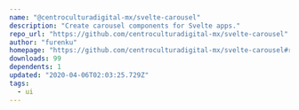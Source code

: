 ```yaml
---
name: "@centroculturadigital-mx/svelte-carousel"
description: "Create carousel components for Svelte apps."
repo_url: "https://github.com/centroculturadigital-mx/svelte-carousel"
author: "furenku"
homepage: "https://github.com/centroculturadigital-mx/svelte-carousel#readme"
downloads: 99
dependents: 1
updated: "2020-04-06T02:03:25.729Z"
tags: 
  - ui
---
```

